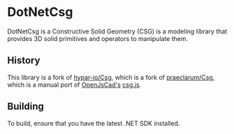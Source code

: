 # DotNetCsg

DotNetCsg is a Constructive Solid Geometry (CSG) is a modeling library that provides 3D solid primitives and operators to manipulate them.

## History

This library is a fork of [hypar-io/Csg](https://github.com/hypar-io/Csg),
which is a fork of [praeclarum/Csg](https://github.com/praeclarum/Csg),
which is a manual port of [OpenJsCad's](https://github.com/joostn/OpenJsCad) [csg.js](https://github.com/joostn/OpenJsCad/blob/gh-pages/src/csg.js).

## Building

To build, ensure that you have the latest .NET SDK installed.
